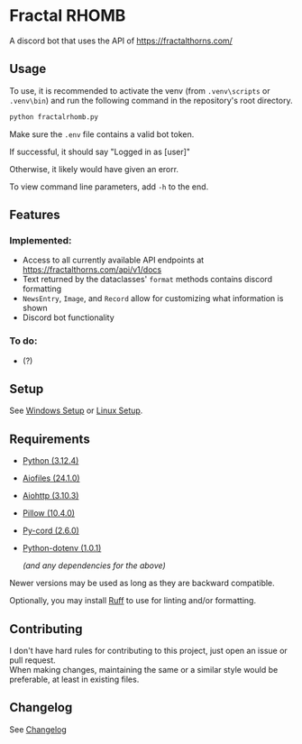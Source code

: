 # Fractal RHOMB

A discord bot that uses the API of https://fractalthorns.com/

## Usage

To use, it is recommended to activate the venv (from `.venv\scripts` or `.venv\bin`) and run the following command in the repository's root directory.

```bat
python fractalrhomb.py
```

Make sure the `.env` file contains a valid bot token.

If successful, it should say "Logged in as [user]"

Otherwise, it likely would have given an erorr.

To view command line parameters, add `-h` to the end.

## Features

### Implemented:

- Access to all currently available API endpoints at https://fractalthorns.com/api/v1/docs
- Text returned by the dataclasses' `format` methods contains discord formatting
- `NewsEntry`, `Image`, and `Record` allow for customizing what information is shown
- Discord bot functionality

### To do:

- (?)

## Setup

See [Windows Setup](https://github.com/McAwesome123/fractal-rhomb/wiki/Windows-Setup) or [Linux Setup](https://github.com/McAwesome123/fractal-rhomb/wiki/Linux-Setup).

## Requirements

- [Python (3.12.4)](https://www.python.org/downloads/)
- [Aiofiles (24.1.0)](https://pypi.org/project/aiofiles/24.1.0/)
- [Aiohttp (3.10.3)](https://pypi.org/project/aiohttp/3.10.3/)
- [Pillow (10.4.0)](https://pypi.org/project/pillow/10.4.0/)
- [Py-cord (2.6.0)](https://pypi.org/project/py-cord/2.6.0/)
- [Python-dotenv (1.0.1)](https://pypi.org/project/python-dotenv/1.0.1/)

	_(and any dependencies for the above)_

Newer versions may be used as long as they are backward compatible.

Optionally, you may install [Ruff](https://pypi.org/project/ruff/) to use for linting and/or formatting.

## Contributing

I don't have hard rules for contributing to this project, just open an issue or pull request.\
When making changes, maintaining the same or a similar style would be preferable, at least in existing files.

## Changelog

See [Changelog](CHANGELOG.md)
